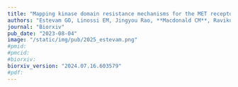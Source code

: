 ```yaml
---
title: "Mapping kinase domain resistance mechanisms for the MET receptor tyrosine kinase via deep mutational scanning"
authors: "Estevam GO, Linossi EM, Jingyou Rao, **Macdonald CM**, Ravikumar A, Chrispens KM, Capra JA, **Coyote-Maestas W**, Pimentel H, Collisson EA, Jura N, Fraser JS"
journal: "Biorxiv"
pub_date: "2023-08-04"
image: "/static/img/pub/2025_estevam.png"
#pmid:
#pmcid:
#biorxiv:
biorxiv_version: "2024.07.16.603579"
#pdf:
---
```

